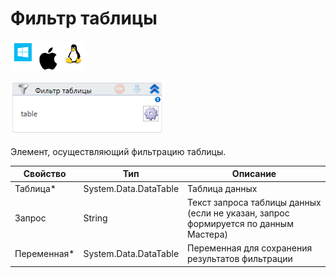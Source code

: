 # Фильтр таблицы

![](<../../../.gitbook/assets/image (100) (1) (1) (1) (1) (1) (68).png>)

![](<../../../.gitbook/assets/image (446).png>)

Элемент, осуществляющий фильтрацию таблицы.

| Свойство     | Тип                   | Описание                                                                            |
| ------------ | --------------------- | ----------------------------------------------------------------------------------- |
| Таблица\*    | System.Data.DataTable | Таблица данных                                                                      |
| Запрос       | String                | Текст запроса таблицы данных (если не указан, запрос формируется по данным Мастера) |
| Переменная\* | System.Data.DataTable | Переменная для сохранения результатов фильтрации                                    |
